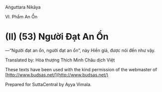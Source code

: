 Aṅguttara Nikāya

VI. Phẩm An Ổn

# (II) (53) Người Ðạt An Ổn

—“Người đạt an ổn, người đạt an ổn”, này Hiền giả, được nói đến như vậy.

Translated by: Hòa thượng Thích Minh Châu dịch Việt

These texts have been used with the kind permission of the webmaster of [http://www.budsas.net/](http://www.budsas.net/)

Prepared for SuttaCentral by Ayya Vimala.